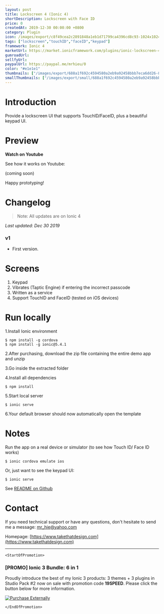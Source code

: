 ```yaml
---
layout: post
title: Lockscreen 4 (Ionic 4)
shortDescription: Lockscreen with Face ID 
price: 0
createdAt: 2019-12-30 00:00:00 +0800
category: Plugin
icon: /images/export/c8f49cea2c2891848a1eb1d71799ca4396cd8c93-1024x1024.jpg
tags: ["lockscreen","touchID","faceID","keypad"]
framework: Ionic 4
marketUrl: https://market.ionicframework.com/plugins/ionic-lockscreen-4
gumroadUrl: 
sellfyUrl: 
paypalUrl: https://paypal.me/mrhieu/0
color: "#e1e1e1"
thumbnails: ["/images/export/688a1f692c4594580a2eb9a92458bbb7eca6dd26-828x1472.jpg","/images/export/c89288215d5d79faadcc739809fb938026210062-828x1472.jpg","/images/export/11694c946e671ffb85cafd254847f220e8b6dd4d-1242x2208.jpg","/images/export/d6e84bd65ed68d84d0f6625b0909fcd365caa63d-1242x2208.jpg"]
smallThumbnails: ["/images/export/small/688a1f692c4594580a2eb9a92458bbb7eca6dd26-828x1472.jpg","/images/export/small/c89288215d5d79faadcc739809fb938026210062-828x1472.jpg","/images/export/small/11694c946e671ffb85cafd254847f220e8b6dd4d-1242x2208.jpg"]
---
```


# Introduction

Provide a lockscreen UI that supports TouchID/FaceID, plus a beautiful keypad UI.

# Preview




**Watch on Youtube**

See how it works on Youtube: 

(coming soon)


Happy prototyping!


# Changelog

> Note: All updates are on Ionic 4

*Last updated: Dec 30 2019*

### v1

* First version.


# Screens

1. Keypad
2. Vibrates (Taptic Engine) if entering the incorrect passcode
3. Written as a service
4. Support TouchID and FaceID (tested on iOS devices)

# Run locally
1.Install Ionic environment

```
$ npm install -g cordova
$ npm install -g ionic@5.4.1
```

2.After purchasing, download the zip file containing the entire demo app and unzip

3.Go inside the extracted folder

4.Install all dependencies

```
$ npm install
```

5.Start local server
```
$ ionic serve
```

6.Your default browser should now automatically open the template


# Notes

Run the app on a real device or simulator (to see how Touch ID/ Face ID works)

```
$ ionic cordova emulate ios
```

Or, just want to see the keypad UI:

```
$ ionic serve
```

See [README on Github](https://github.com/mrhieu/lockscreen-4/blob/master/README.md)

# Contact
If you need technical support or have any questions, don't hesitate to send me a message: [mr_hie@yahoo.com](mailto:mr_hie@yahoo.com)

Homepage: [https://www.takethatdesign.com](https://www.takethatdesign.com)


------------------

`<StartOfPromotion>`
### [PROMO] Ionic 3 Bundle: 6 in 1
Proudly introduce the best of my Ionic 3 products: 3 themes + 3 plugins in Studio Pack #2  now on sale with promotion code **19SPEED**. Please click the button below for more information.

[![Purchase Externally](http://bit.ly/2E4p4z3)](https://gum.co/ionic3-ui-bundle)

`</EndOfPromotion>`